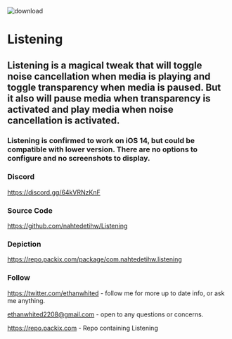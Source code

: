 ![download](https://i.ibb.co/XthRXBT/Listening-Banner-Transparent.png)


# Listening



## Listening is a magical tweak that will toggle noise cancellation when media is playing and toggle transparency when media is paused. But it also will pause media when transparency is activated and play media when noise cancellation is activated.



### Listening is confirmed to work on iOS 14, but could be compatible with lower version. There are no options to configure and no screenshots to display.



### Discord

https://discord.gg/64kVRNzKnF



### Source Code

https://github.com/nahtedetihw/Listening



### Depiction

https://repo.packix.com/package/com.nahtedetihw.listening



### Follow



https://twitter.com/ethanwhited - follow me for more up to date info, or ask me anything.



ethanwhited2208@gmail.com - open to any questions or concerns.



https://repo.packix.com - Repo containing Listening

